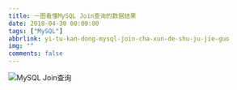 ```yaml
---
title: 一图看懂MySQL Join查询的数据结果
date: 2018-04-30 00:00:00
tags: ["MySQL"]
abbrlink: yi-tu-kan-dong-mysql-join-cha-xun-de-shu-ju-jie-guo
img: ""
comments: false
---
```


![MySQL Join查询](http://oss.ipaoyun.com/blog/2018/12-04/PTcX2NZWFnq3zliPbfDDQVhKHikkm04LwQMD2G0T.jpeg "MySQL Join查询")
